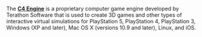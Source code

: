 The [**C4 Engine**](https://en.wikipedia.org/wiki/C4_Engine) is a proprietary computer game engine developed by Terathon Software that is used to create 3D games and other types of interactive virtual simulations for PlayStation 5, PlayStation 4, PlayStation 3, Windows (XP and later), Mac OS X (versions 10.9 and later), Linux, and iOS.